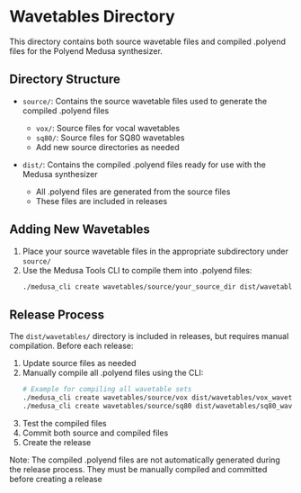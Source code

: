 # Wavetables Directory

This directory contains both source wavetable files and compiled .polyend files for the Polyend Medusa synthesizer.

## Directory Structure

- `source/`: Contains the source wavetable files used to generate the compiled .polyend files
  - `vox/`: Source files for vocal wavetables
  - `sq80/`: Source files for SQ80 wavetables
  - Add new source directories as needed

- `dist/`: Contains the compiled .polyend files ready for use with the Medusa synthesizer
  - All .polyend files are generated from the source files
  - These files are included in releases

## Adding New Wavetables

1. Place your source wavetable files in the appropriate subdirectory under `source/`
2. Use the Medusa Tools CLI to compile them into .polyend files:
   ```bash
   ./medusa_cli create wavetables/source/your_source_dir dist/wavetables/your_output.polyend
   ```

## Release Process

The `dist/wavetables/` directory is included in releases, but requires manual compilation. Before each release:

1. Update source files as needed
2. Manually compile all .polyend files using the CLI:
   ```bash
   # Example for compiling all wavetable sets
   ./medusa_cli create wavetables/source/vox dist/wavetables/vox_wavetables.polyend
   ./medusa_cli create wavetables/source/sq80 dist/wavetables/sq80_wavetables.polyend
   ```
3. Test the compiled files
4. Commit both source and compiled files
5. Create the release

Note: The compiled .polyend files are not automatically generated during the release process. They must be manually compiled and committed before creating a release 